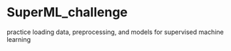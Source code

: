 # SuperML_challenge
practice loading data, preprocessing, and models for supervised machine learning 
